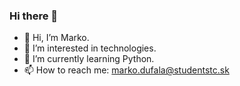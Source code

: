 ### Hi there 👋

<!--
**markodufala/markodufala** is a ✨ _special_ ✨ repository because its `README.md` (this file) appears on your GitHub profile.

Here are some ideas to get you started:

- 🔭 I’m currently working on ...
- 🌱 I’m currently learning ...
- 👯 I’m looking to collaborate on ...
- 🤔 I’m looking for help with ...
- 💬 Ask me about ...
- 📫 How to reach me: ...
- 😄 Pronouns: ...
- ⚡ Fun fact: The Firefox logo isn't a fox
-->



- 👋 Hi, I’m Marko.
- 👀 I’m interested in technologies.
- 🌱 I’m currently learning Python.
- 📫 How to reach me: marko.dufala@studentstc.sk
